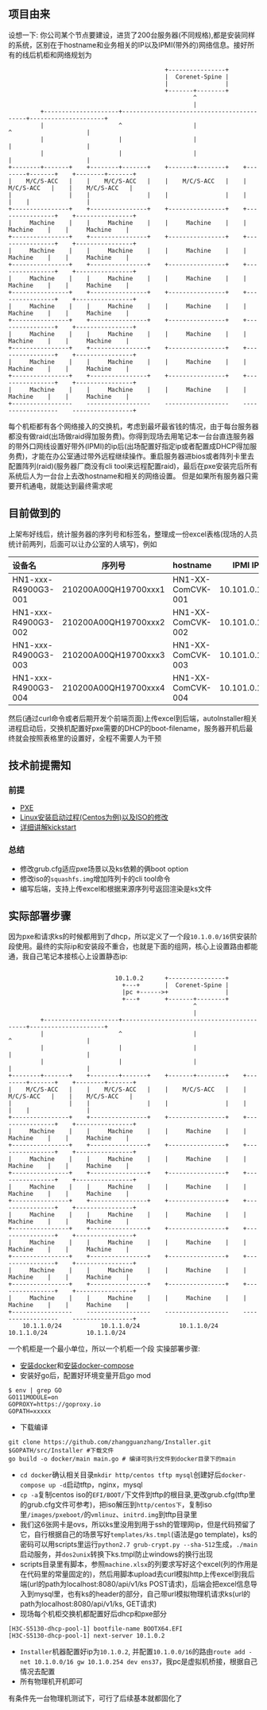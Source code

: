 ## 项目由来
设想一下: 你公司某个节点要建设，进货了200台服务器(不同规格),都是安装同样的系统，区别在于hostname和业务相关的IP以及IPMI(带外的)网络信息。接好所有的线后机柜和网络规划为
```
                                            +----------------+
                                            |  Corenet-Spine |
                                            |                |
                                            +-------+--------+
                                                    ^
                                                    |
         +---------------------+-------------------------------------------+---------------------+
         |                     ^                    |                      ^                     |
         |                     |                    |                      |                     |
         |                     |                    |                      |                     |
+--------+-------+    +--------+-------+    +-------+--------+    +--------+-------+    +--------+-------+
|    M/C/S-ACC   |    |    M/C/S-ACC   |    |    M/C/S-ACC   |    |    M/C/S-ACC   |    |    M/C/S-ACC   |
|                |    |                |    |                |    |                |    |                |
+----------------+    +----------------+    +----------------+    +----------------+    +----------------+
|     Machine    |    |     Machine    |    |     Machine    |    |     Machine    |    |     Machine    |
+----------------+    +----------------+    +----------------+    +----------------+    +----------------+
|     Machine    |    |     Machine    |    |     Machine    |    |     Machine    |    |     Machine    |
+----------------+    +----------------+    +----------------+    +----------------+    +----------------+
|     Machine    |    |     Machine    |    |     Machine    |    |     Machine    |    |     Machine    |
+----------------+    +----------------+    +----------------+    +----------------+    +----------------+
|     Machine    |    |     Machine    |    |     Machine    |    |     Machine    |    |     Machine    |
+----------------+    +----------------+    +----------------+    +----------------+    +----------------+
|     Machine    |    |     Machine    |    |     Machine    |    |     Machine    |    |     Machine    |
+----------------+    +----------------+    +----------------+    +----------------+    +----------------+
|     Machine    |    |     Machine    |    |     Machine    |    |     Machine    |    |     Machine    |
+----------------+    +----------------+    +----------------+    +----------------+    +----------------+
|     Machine    |    |     Machine    |    |     Machine    |    |     Machine    |    |     Machine    |
+-----------------    ------------------    ------------------    ------------------    -----------------+
```
每个机柜都有各个网络接入的交换机，考虑到最坏最省钱的情况，由于每台服务器都没有做raid(出场做raid得加服务费)。你得到现场去用笔记本一台台直连服务器的带外口网线设置好带外(IPMI)的ip后(出场配置好指定ip或者配置成DHCP得加服务费)，才能在办公室通过带外远程继续操作。重启服务器进bios或者阵列卡里去配置阵列(raid)(服务器厂商没有cli tool来远程配置raid)，最后在pxe安装完后所有系统后人为一台台上去改hostname和相关的网络设置。
但是如果所有服务器只需要开机通电，就能达到最终需求呢

## 目前做到的
上架布好线后，统计服务器的序列号和标签名，整理成一份excel表格(现场的人员统计前两列，后面可以让办公室的人填写)，例如

| 设备名 | 序列号 | hostname | IPMI IP | MASK | GW | MG IP | MASK | GW 
| :--- | --- | --- | --- | --- | --- | --- | --- | --- |
|HN1-xxx-R4900G3-001 | 210200A00QH19700xxx1 | HN1-XX-ComCVK-001 | 10.101.0.101 | 255.255.255.0 | 10.101.0.254 | 10.102.0.1 | 255.255.255.0 | 10.102.0.254 |
|HN1-xxx-R4900G3-002 | 210200A00QH19700xxx2 | HN1-XX-ComCVK-002 | 10.101.0.102 | 255.255.255.0 | 10.101.0.254 | 10.102.0.2 | 255.255.255.0 | 10.102.0.254 |
|HN1-xxx-R4900G3-003 | 210200A00QH19700xxx3 | HN1-XX-ComCVK-003 | 10.101.0.103 | 255.255.255.0 | 10.101.0.254 | 10.102.0.3 | 255.255.255.0 | 10.102.0.254 |
|HN1-xxx-R4900G3-004 | 210200A00QH19700xxx4 | HN1-XX-ComCVK-004 | 10.101.0.104 | 255.255.255.0 | 10.101.0.254 | 10.102.0.4 | 255.255.255.0 | 10.102.0.254 |

然后(通过curl命令或者后期开发个前端页面)上传excel到后端，autoInstaller相关进程启动后，交换机配置好pxe需要的DHCP的boot-filename，服务器开机后最终就会按照表格里的设置好，全程不需要人为干预

## 技术前提需知

### 前提
- [PXE](./docs/pxe.md)
- [Linux安装启动过程(Centos为例)以及ISO的修改](./docs/linux-start.md)
- [详细讲解kickstart](./docs/kickstart.md)

### 总结

- 修改grub.cfg适应pxe场景以及ks依赖的俩boot option
- 修改iso的`squashfs.img`增加阵列卡的cli tool命令
- 编写后端，支持上传excel和根据来源序列号返回渲染是ks文件

## 实际部署步骤

因为pxe和请求ks的时候都用到了dhcp，所以定义了一个段`10.1.0.0/16`供安装阶段使用。最终的实际ip和安装段不重合，也就是下面的组网，核心上设置路由都能通，我自己笔记本接核心上设置静态ip:
```

                              10.1.0.2      +----------------+
                                +---+       |  Corenet-Spine |
                                |pc +------>+                |
                                +---+       +-------+--------+
                                                    ^
                                                    |
         +---------------------+-------------------------------------------+---------------------+
         |                     ^                    |                      ^                     |
         |                     |                    |                      |                     |
         |                     |                    |                      |                     |
+--------+-------+    +--------+-------+    +-------+--------+    +--------+-------+    +--------+-------+
|    M/C/S-ACC   |    |    M/C/S-ACC   |    |    M/C/S-ACC   |    |    M/C/S-ACC   |    |    M/C/S-ACC   |
|                |    |                |    |                |    |                |    |                |
+----------------+    +----------------+    +----------------+    +----------------+    +----------------+
|     Machine    |    |     Machine    |    |     Machine    |    |     Machine    |    |     Machine    |
+----------------+    +----------------+    +----------------+    +----------------+    +----------------+
|     Machine    |    |     Machine    |    |     Machine    |    |     Machine    |    |     Machine    |
+----------------+    +----------------+    +----------------+    +----------------+    +----------------+
|     Machine    |    |     Machine    |    |     Machine    |    |     Machine    |    |     Machine    |
+----------------+    +----------------+    +----------------+    +----------------+    +----------------+
|     Machine    |    |     Machine    |    |     Machine    |    |     Machine    |    |     Machine    |
+----------------+    +----------------+    +----------------+    +----------------+    +----------------+
|     Machine    |    |     Machine    |    |     Machine    |    |     Machine    |    |     Machine    |
+----------------+    +----------------+    +----------------+    +----------------+    +----------------+
|     Machine    |    |     Machine    |    |     Machine    |    |     Machine    |    |     Machine    |
+----------------+    +----------------+    +----------------+    +----------------+    +----------------+
|     Machine    |    |     Machine    |    |     Machine    |    |     Machine    |    |     Machine    |
+-----------------    ------------------    ------------------    ------------------    -----------------+
    10.1.1.0/24           10.1.1.0/24           10.1.1.0/24           10.1.1.0/24           10.1.1.0/24
```
一个机柜是一个最小单位，所以一个机柜一个段
实操部署步骤:

- [安装docker](https://github.com/zhangguanzhang/docker-need-to-know/blob/master/untitled/an-zhuang-docker.md)和[安装docker-compose](https://docs.docker.com/compose/install/)
- 安装好go后，配置好环境变量开启go mod
```
$ env | grep GO
GO111MODULE=on
GOPROXY=https://goproxy.io
GOPATH=xxxxx
```
- 下载编译
```
git clone https://github.com/zhangguanzhang/Installer.git $GOPATH/src/Installer #下载文件
go build -o docker/main main.go # 编译可执行文件到docker目录下的main
```
- `cd docker`确认相关目录`mkdir http/centos tftp mysql`创建好后`docker-compose up -d`启动tftp，nginx，mysql
- `cp -a`复制centos iso的`EFI/BOOT/`下文件到tftp的根目录,更改grub.cfg(tftp里的grub.cfg文件可参考)，把iso解压到`http/centos下`，复制iso里`/images/pxeboot/`的`vmlinuz`、`initrd.img`到tftp目录里
- 我们这6张网卡是ovs，所以ks里没用到用于ssh的管理网ip，但是代码预留了它，自行根据自己的场景写好`templates/ks.tmpl`(语法是go template)，ks的密码可以用scripts里运行`python2.7 grub-crypt.py --sha-512`生成，`./main`启动服务，并`dos2unix`转换下ks.tmpl防止windows的换行出现
- scripts目录里有脚本，参照`machine.xlsx`的列要求写好这个excel(列的作用是在代码里的常量固定的)，然后用脚本upload去curl模拟http上传excel到我后端(url的path为localhost:8080/api/v1/ks POST请求)，后端会把excel信息导入到mysql里，也有ks的header的部分，自己带url模拟物理机请求ks(url的path为localhost:8080/api/v1/ks, GET请求)
- 现场每个机柜交换机都配置好后dhcp和pxe部分
```
[H3C-S5130-dhcp-pool-1] bootfile-name BOOTX64.EFI
[H3C-S5130-dhcp-pool-1] next-server 10.1.0.2
``` 
- `Installer`机器配置好ip为`10.1.0.2`, 并配置`10.1.0.0/16`的路由`route add -net 10.1.0.0/16 gw 10.1.0.254 dev ens37`，我pc是虚拟机桥接，根据自己情况去配置
- 所有物理机开机即可

有条件先一台物理机测试下，可行了后续基本就都固化了